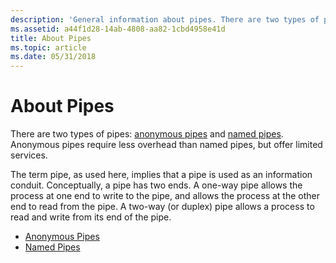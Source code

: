 ```yaml
---
description: 'General information about pipes. There are two types of pipes: anonymous pipes and named pipes. Anonymous pipes require less overhead than named pipes, but offer limited services.'
ms.assetid: a44f1d28-14ab-4808-aa82-1cbd4958e41d
title: About Pipes
ms.topic: article
ms.date: 05/31/2018
---
```


# About Pipes

There are two types of pipes: [anonymous pipes](anonymous-pipes.md) and [named pipes](named-pipes.md). Anonymous pipes require less overhead than named pipes, but offer limited services.

The term pipe, as used here, implies that a pipe is used as an information conduit. Conceptually, a pipe has two ends. A one-way pipe allows the process at one end to write to the pipe, and allows the process at the other end to read from the pipe. A two-way (or duplex) pipe allows a process to read and write from its end of the pipe.

-   [Anonymous Pipes](anonymous-pipes.md)
-   [Named Pipes](named-pipes.md)

 

 



